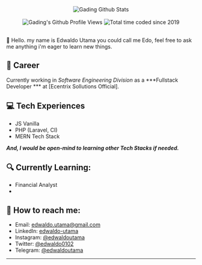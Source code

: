
<div align="center">
  <img src="https://github-readme-stats.vercel.app/api?username=edwaldo12&show_icons=true&theme=dracula" alt="Gading Github Stats">
  <br><br>
  <img src="https://komarev.com/ghpvc/?username=edwaldo12&color=F4A4B5&style=flat" alt="Gading's Github Profile Views" />
  <img src="https://wakatime.com/badge/user/0c29cee1-d656-4070-aa74-2feba5eaff90.svg" alt="Total time coded since 2019" />
</div>
<br>

👋 Hello. my name is Edwaldo Utama you could call me Edo, feel free to ask me anything i'm eager to learn new things.

## 💼 Career
Currently working in *Software Engineering Division* as a ***Fullstack Developer *** at [Ecentrix Sollutions Official].

## 💻 Tech Experiences
- JS Vanilla
- PHP (Laravel, CI)
- MERN Tech Stack

***And, I would be open-mind to learning other Tech Stacks if needed.***

## 🔍 Currently Learning:
- Financial Analyst
- 

## 🚀 How to reach me:
- Email: [edwaldo.utama@gmail.com](mailto:edwaldo.utama@gmail.com)
- LinkedIn: [edwaldo-utama](https://www.linkedin.com/in/edwaldo-utama)
- Instagram: [@edwaldoutama](https://instagram.com/edwaldoutama)
- Twitter: [@edwaldo0102](https://twitter.com/edwaldo0102)
- Telegram: [@edwaldoutama](https://t.me/edwaldoutama)

---
